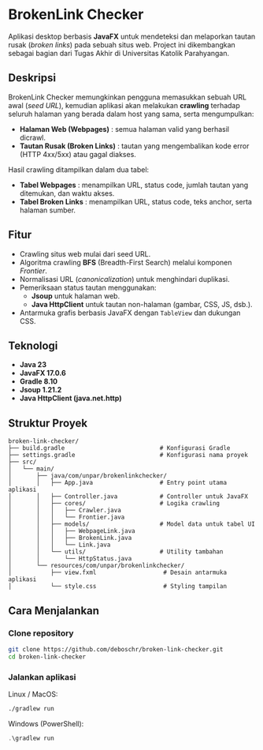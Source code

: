 # BrokenLink Checker

Aplikasi desktop berbasis **JavaFX** untuk mendeteksi dan melaporkan tautan rusak (*broken links*) pada sebuah situs web. Project ini dikembangkan sebagai bagian dari Tugas Akhir di Universitas Katolik Parahyangan.

## Deskripsi
BrokenLink Checker memungkinkan pengguna memasukkan sebuah URL awal (*seed URL*), kemudian aplikasi akan melakukan **crawling** terhadap seluruh halaman yang berada dalam host yang sama, serta mengumpulkan:

- **Halaman Web (Webpages)** : semua halaman valid yang berhasil dicrawl.
- **Tautan Rusak (Broken Links)** : tautan yang mengembalikan kode error (HTTP 4xx/5xx) atau gagal diakses.

Hasil crawling ditampilkan dalam dua tabel:
- **Tabel Webpages** : menampilkan URL, status code, jumlah tautan yang ditemukan, dan waktu akses.
- **Tabel Broken Links** : menampilkan URL, status code, teks anchor, serta halaman sumber.

## Fitur
- Crawling situs web mulai dari seed URL.
- Algoritma crawling **BFS** (Breadth-First Search) melalui komponen *Frontier*.
- Normalisasi URL (*canonicalization*) untuk menghindari duplikasi.
- Pemeriksaan status tautan menggunakan:
    - **Jsoup** untuk halaman web.
    - **Java HttpClient** untuk tautan non-halaman (gambar, CSS, JS, dsb.).
- Antarmuka grafis berbasis JavaFX dengan `TableView` dan dukungan CSS.

## Teknologi
- **Java 23**
- **JavaFX 17.0.6**
- **Gradle 8.10**
- **Jsoup 1.21.2**
- **Java HttpClient (java.net.http)**

## Struktur Proyek
```
broken-link-checker/
├── build.gradle                           # Konfigurasi Gradle
├── settings.gradle                        # Konfigurasi nama proyek
├── src/
│   └── main/
│       ├── java/com/unpar/brokenlinkchecker/
│       │   ├── App.java                   # Entry point utama aplikasi
│       │   ├── Controller.java            # Controller untuk JavaFX
│       │   ├── cores/                     # Logika crawling
│       │   │   ├── Crawler.java
│       │   │   └── Frontier.java
│       │   ├── models/                    # Model data untuk tabel UI
│       │   │   ├── WebpageLink.java
│       │   │   ├── BrokenLink.java
│       │   │   └── Link.java
│       │   └── utils/                     # Utility tambahan
│       │       └── HttpStatus.java
│       └── resources/com/unpar/brokenlinkchecker/
│           ├── view.fxml                   # Desain antarmuka aplikasi
│           └── style.css                   # Styling tampilan
```

## Cara Menjalankan

### Clone repository
```bash
git clone https://github.com/deboschr/broken-link-checker.git
cd broken-link-checker
```

### Jalankan aplikasi
Linux / MacOS:
```bash
./gradlew run
```

Windows (PowerShell):
```powershell
.\gradlew run
```
